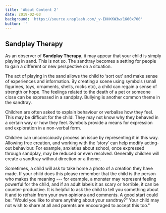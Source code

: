 ```yaml
---
title: 'About Content 2'
date: 2019-02-03
background: 'https://source.unsplash.com/_v-EHHKKW3w/1600x700'
button: ''
---
```


## Sandplay Therapy

As an observer of **Sandplay Therapy**, it may appear that your child is simply playing in sand.  This is not so.  The sandtray becomes a setting for people to gain a different or new perspective on a situation.

The act of playing in the sand allows the child to ‘sort out’ and make sense of experiences and information. By creating  a scene using symbols (small figurines, toys, ornaments, shells, rocks etc), a child can regain a sense of strength or hope.  The feelings related to the death of a pet or someone close can be expressed in a sandplay.  Bullying is another common theme in the sandtray.

Children are often asked to explain behaviour or verbalise how they feel. This may be difficult for the child. They may not know why they behaved in a certain way or how they feel. Symbols provide a means for expression and exploration in a non-verbal form.

Children can unconsciously process an issue by representing it in this way. Allowing free creation, and working with the ‘story’ can help modify acting-out behaviour. For example, anxieties about school, once expressed through sandplay, may be reduced or even resolved.  Generally children will create a sandtray without direction or a theme.

Sometimes, a child will ask to take home a photo of a creation they have made. If your child does this please remember that the child is the person who makes the meaning --- for example, a monster may represent feeling powerful for the child, and if an adult labels it as scary or horrible, it can be counter-productive. It is helpful to ask the child to tell you something about it and to refrain from your own opinions and comments. A good start could be: “Would you like to share anything about your sandtray?” Your child may not wish to share at all and parents are encouraged to accept this too."